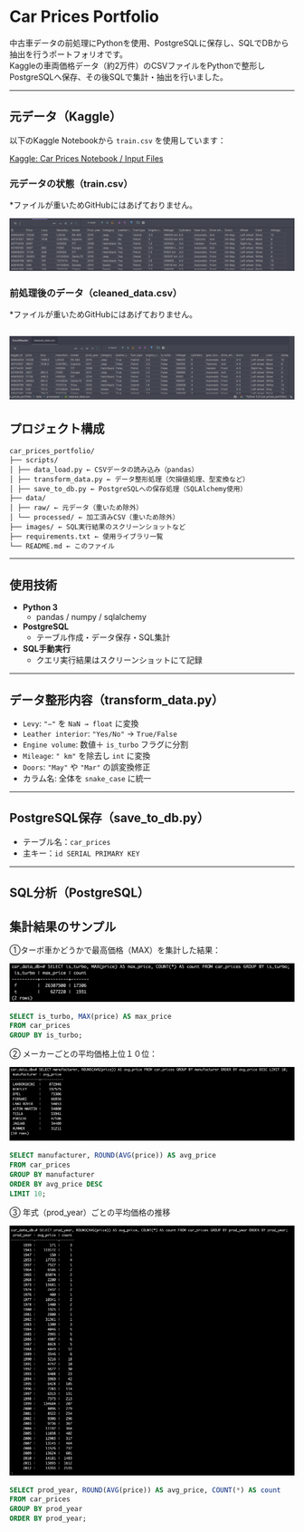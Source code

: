 # Car Prices Portfolio

中古車データの前処理にPythonを使用、PostgreSQLに保存し、SQLでDBから抽出を行うポートフォリオです。  
Kaggleの車両価格データ（約2万件）のCSVファイルをPythonで整形しPostgreSQLへ保存、その後SQLで集計・抽出を行いました。

---

##  元データ（Kaggle）

以下のKaggle Notebookから `train.csv` を使用しています：

 [Kaggle: Car Prices Notebook / Input Files](https://www.kaggle.com/code/ishan2851/car-prices-noteboook/input?select=train.csv)

### 元データの状態（train.csv）
*ファイルが重いためGitHubにはあげておりません。

![元データのスクリーンショット](https://raw.githubusercontent.com/cafelatte00/car_prices_portfolio/main/images/train.png)


### 前処理後のデータ（cleaned_data.csv）
*ファイルが重いためGitHubにはあげておりません。

![整形後のデータ](https://raw.githubusercontent.com/cafelatte00/car_prices_portfolio/main/images/clean.png)
---

##  プロジェクト構成
```
car_prices_portfolio/
├── scripts/
│ ├── data_load.py ← CSVデータの読み込み（pandas）
│ ├── transform_data.py ← データ整形処理（欠損値処理、型変換など）
│ ├── save_to_db.py ← PostgreSQLへの保存処理（SQLAlchemy使用）
├── data/
│ ├── raw/ ← 元データ（重いため除外）
│ └── processed/ ← 加工済みCSV（重いため除外）
├── images/ ← SQL実行結果のスクリーンショットなど
├── requirements.txt ← 使用ライブラリ一覧
└── README.md ← このファイル
```


---

##  使用技術

- **Python 3**
  - pandas / numpy / sqlalchemy
- **PostgreSQL**
  - テーブル作成・データ保存・SQL集計
- **SQL手動実行**
  - クエリ実行結果はスクリーンショットにて記録

---

##  データ整形内容（transform_data.py）

- `Levy`: `"−"` を `NaN → float` に変換
- `Leather interior`: `"Yes/No"` → `True/False`
- `Engine volume`: 数値＋ `is_turbo` フラグに分割
- `Mileage`: `" km"` を除去し `int` に変換
- `Doors`: `"May"` や `"Mar"` の誤変換修正
- カラム名: 全体を `snake_case` に統一

---

## PostgreSQL保存（save_to_db.py）

- テーブル名：`car_prices`
- 主キー：`id SERIAL PRIMARY KEY`

---

## SQL分析（PostgreSQL）

##  集計結果のサンプル

①ターボ車かどうかで最高価格（MAX）を集計した結果：

![MAX price per is_turbo](images/turbo-max-price.png)

```sql
SELECT is_turbo, MAX(price) AS max_price
FROM car_prices
GROUP BY is_turbo;
```

② メーカーごとの平均価格上位１０位：

![メーカー別 平均価格上位10位](https://raw.githubusercontent.com/cafelatte00/car_prices_portfolio/main/images/manu-ave-price.png)


```sql
SELECT manufacturer, ROUND(AVG(price)) AS avg_price
FROM car_prices
GROUP BY manufacturer
ORDER BY avg_price DESC
LIMIT 10;
```

③ 年式（prod_year）ごとの平均価格の推移

![年式ごとの平均価格の推移](https://raw.githubusercontent.com/cafelatte00/car_prices_portfolio/main/images/year-avg-price.png
)

```sql
SELECT prod_year, ROUND(AVG(price)) AS avg_price, COUNT(*) AS count
FROM car_prices
GROUP BY prod_year
ORDER BY prod_year;
```

  
